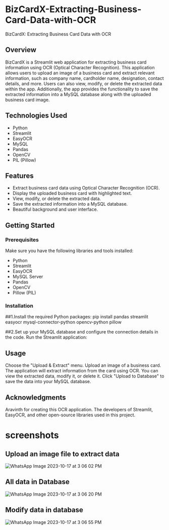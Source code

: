 # BizCardX-Extracting-Business-Card-Data-with-OCR
BizCardX: Extracting Business Card Data with OCR

## Overview

BizCardX is a Streamlit web application for extracting business card information using OCR (Optical Character Recognition). This application allows users to upload an image of a business card and extract relevant information, such as company name, cardholder name, designation, contact details, and more. Users can also view, modify, or delete the extracted data within the app. Additionally, the app provides the functionality to save the extracted information into a MySQL database along with the uploaded business card image.

## Technologies Used

- Python
- Streamlit
- EasyOCR
- MySQL
- Pandas
- OpenCV
- PIL (Pillow)

## Features

- Extract business card data using Optical Character Recognition (OCR).
- Display the uploaded business card with highlighted text.
- View, modify, or delete the extracted data.
- Save the extracted information into a MySQL database.
- Beautiful background and user interface.

## Getting Started

### Prerequisites

Make sure you have the following libraries and tools installed:

- Python
- Streamlit
- EasyOCR
- MySQL Server
- Pandas
- OpenCV
- Pillow (PIL)

### Installation

##1.Install the required Python packages:
pip install pandas streamlit easyocr mysql-connector-python opencv-python pillow

##2.Set up your MySQL database and configure the connection details in the code.
Run the Streamlit application:

## Usage
Choose the "Upload & Extract" menu.
Upload an image of a business card.
The application will extract information from the card using OCR.
You can view the extracted data, modify it, or delete it.
Click "Upload to Database" to save the data into your MySQL database.

## Acknowledgments
Aravinth for creating this OCR application.
The developers of Streamlit, EasyOCR, and other open-source libraries used in this project.

# screenshots

## Upload an image file to extract data
![WhatsApp Image 2023-10-17 at 3 06 02 PM](https://github.com/aravinthbalaiyan/BizCardX-Extracting-Business-Card-Data-with-OCR/assets/144364538/85d5a507-6203-4707-b35c-0b657a75f8ca)

## All data in Database
![WhatsApp Image 2023-10-17 at 3 06 20 PM](https://github.com/aravinthbalaiyan/BizCardX-Extracting-Business-Card-Data-with-OCR/assets/144364538/e28ece48-beb6-4bf9-8f0a-3a4f0035d1ea)

## Modify data in database
![WhatsApp Image 2023-10-17 at 3 06 55 PM](https://github.com/aravinthbalaiyan/BizCardX-Extracting-Business-Card-Data-with-OCR/assets/144364538/f99a9479-58e7-4d2a-8b74-01e048a9cf5a)
